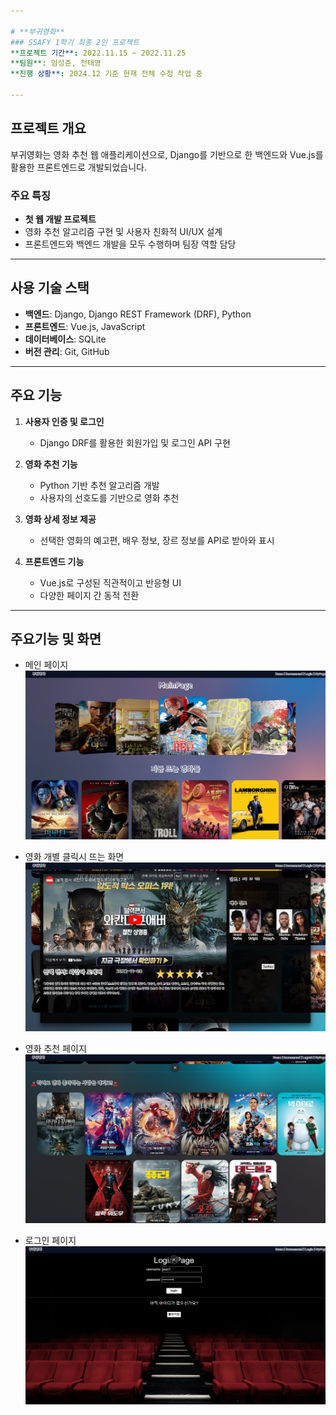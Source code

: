 ```yaml
---

# **부귀영화**  
### SSAFY 1학기 최종 2인 프로젝트  
**프로젝트 기간**: 2022.11.15 ~ 2022.11.25  
**팀원**: 임성준, 전태영  
**진행 상황**: 2024.12 기준 현재 전체 수정 작업 중  

---
```


## **프로젝트 개요**  
부귀영화는 영화 추천 웹 애플리케이션으로, Django를 기반으로 한 백엔드와 Vue.js를 활용한 프론트엔드로 개발되었습니다.  

### **주요 특징**  
- **첫 웹 개발 프로젝트**  
- 영화 추천 알고리즘 구현 및 사용자 친화적 UI/UX 설계  
- 프론트엔드와 백엔드 개발을 모두 수행하며 팀장 역할 담당  

---

## **사용 기술 스택**  
- **백엔드**: Django, Django REST Framework (DRF), Python  
- **프론트엔드**: Vue.js, JavaScript  
- **데이터베이스**: SQLite 
- **버전 관리**: Git, GitHub  

---
## **주요 기능**  
1. **사용자 인증 및 로그인**  
   - Django DRF를 활용한 회원가입 및 로그인 API 구현  

2. **영화 추천 기능**  
   - Python 기반 추천 알고리즘 개발  
   - 사용자의 선호도를 기반으로 영화 추천  

3. **영화 상세 정보 제공**  
   - 선택한 영화의 예고편, 배우 정보, 장르 정보를 API로 받아와 표시  

4. **프론트엔드 기능**  
   - Vue.js로 구성된 직관적이고 반응형 UI  
   - 다양한 페이지 간 동적 전환  

---

## 주요기능 및 화면
- 메인 페이지
![image](./assets/main.png)

- 영화 개별 클릭시 뜨는 화면
![image](./assets/movie_detail.png)

- 영화 추천 페이지 
![image](./assets/recommend.png)

- 로그인 페이지
![image](./assets/login.png)
